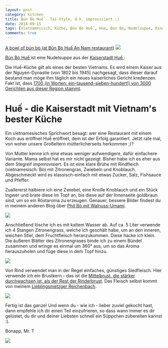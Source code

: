 ```yaml
---
layout: post
category: kitchen
title: Bún Bò Huế - Tai-Style, d.h. improvisiert ;)
date: 2018-09-15
tags: [Vietnamesisch, Küche, Bún Bò Huế , Hue, Bun Bo, Nudelsuppe, Rindfleisch, Zitronengras]
comments: true
---
```

[A bowl of bún bò (at Bún Bò Huế An Nam restaurant)](https://en.wikipedia.org/wiki/Bún_bò_Huế#/media/File:Bunbo.jpg)
<img class="image fit" src="{{site.baseurl}}/images/2018-09-15-Bún-Bò-Huế/2018-09-15-Bún-Bò-Huế-An-Nam-restaurant.jpg">

[Bún Bò Huế ](https://en.wikipedia.org/wiki/Bún_bò_Huế) ist eine Nudelsuppe aus der [Kaiserstadt Huế ](https://de.wikipedia.org/wiki/Huế):

Die Huế-Küche gilt als eines der besten Vietnams. Es wird einem Kaiser aus der Nguyen-Dynastie (von 1802 bis 1945) nachgesagt, dass dieser darauf bestand man möge ihm täglich ein neues kaiserliches Gericht kredenzen. Fakt ist, dass [1700 (in Worten: ein-tausend-sieben-hundert!) von 3000 Gerichten aus dieser Region stammt](http://factsanddetails.com/southeast-asia/Vietnam/sub5_9j/entry-3560.html).

# Huế  - die Kaiserstadt mit Vietnam's bester Küche
Ein vietnamesisches Sprichwort besagt: wer eine Restaurant mit einem Koch aus eröffnet Huế  eröffnet, dem ist der Erfolg garantiert. Jetzt rate mal, von woher unsere Großeltern mütterlicherseits herkommen ;)?

Von Mutter kenne ich eine etwas weniger aufwendigere, dafür einfachere Variante. Mama selbst hat es mir nicht gezeigt. Bisher habe ich es eher aus dem Stegreif impmrovisiert. Es ist eine klare Brühe mit Rindfleich (vietnamesisch: Bò) mit Zitronengras, Zwiebeln und Knoblauch. Abgeschmeckt wird es klassisch-einfach mit etwas Zucker, Salz, Fishsauce und Pfeffer.

Zuallererst halbiere ich eine Zwiebel, eine Knolle Knoblauch und ein Stück Ingwer und brate diese im Topf an, bis diese auf der Innenseite goldbraun sind, um so ein Röstaroma zu erzeugen. Genauer, bessere Bilder findest du in meinem anderen Blog über [Phở Bò mit Walnuss-Umami]({{site.baseurl}}/kitchen/2018/01/21/Phở-Bò-mit-Walnuss-Umami.html).

<img class="image fit" src="{{site.baseurl}}/images/2018-09-15-Bún-Bò-Huế/2018-09-15-Bún-Bò-Huế-0.jpg">

Anschließend lösche ich es mit kaltem Wasser ab. Auf ca. 5 Liter verwende ich 4 Stangen Zitronengrass, welche ich geschält habe, um an den inneren, weichen Stiel, dem Fruchtfleisch heranzukommen. Diese hacke ich klein. Die äußeren Blätter des Zitronengrases binde ich zu einem Bündel zusammen und wringe es einmal um 360° aus, um so das Aroma herauszuholen und füge diese in dem Topf hinzu.

<img class="image fit" src="{{site.baseurl}}/images/2018-09-15-Bún-Bò-Huế/2018-09-15-Bún-Bò-Huế-1.jpg">

Von Rind verwendet man in der Regel einfaches, günstiges Siedfleisch. Hier verwende ich ein Brustkern - das ist die [Mittelbrust, die stärker durchwachsen ist, als der Rest der Rinderbrust](https://de.wikipedia.org/wiki/Rinderbrust). Das Fleisch selbst kommt von meinem [Lieblingsmetzger Reichenbach](https://www.metzgerei-reichenbach.de).

<img class="image fit" src="{{site.baseurl}}/images/2018-09-15-Bún-Bò-Huế/2018-09-15-Bún-Bò-Huế-2.jpg">

Fertig ist das ganze! Und wenn du - wie ich - lieber zuviel gekocht hast, dann empfehle ich dir einen Teil einzufrieren, so dass wann immer es dir gelüstet, du dir und deiner Liebsten schnell ein Süppchen zubereiten kannst :).

Bonapp, Mr. T

<img class="image fit" src="{{site.baseurl}}/images/2018-09-15-Bún-Bò-Huế/2018-09-15-Bún-Bò-Huế-3.jpg">